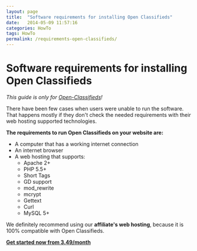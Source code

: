 ```yaml
---
layout: page
title:  "Software requirements for installing Open Classifieds"
date:   2014-05-09 11:57:16
categories: HowTo
tags: HowTo
permalink: /requirements-open-classifieds/
---
```

# Software requirements for installing Open Classifieds

_This guide is only for [Open-Classifieds](http://open-classifieds.com/)!_

There have been few cases when users were unable to run the software. That happens mostly if they don't check the needed requirements with their web hosting supported technologies.

**The requirements to run Open Classifieds on your website are:** 

- A computer that has a working internet connection 
- An internet browser 
- A web hosting that supports:
  * Apache 2+
  * PHP 5.5+
  * Short Tags
  * GD support
  * mod_rewrite
  * mcrypt
  * Gettext
  * Curl
  * MySQL 5+

We definitely recommend using our **affiliate's web hosting**, because it is 100% compatible with Open Classifieds.

**[Get started now from 3.49/month](http://open-classifieds.com/hosting/)**


<!--title: Software requirements for installing Open Classifieds
link: http://open-classifieds.com/2014/05/09/requirements-open-classifieds/
author: Kinan
description: 
post_id: 16252
created: 2014/05/09 13:57:16
created_gmt: 2014/05/09 11:57:16
comment_status: open
post_name: requirements-open-classifieds
status: publish
post_type: post-->
